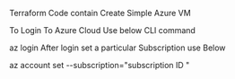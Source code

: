 Terraform Code contain Create Simple Azure VM

To Login To Azure Cloud Use below CLI command

az login 
After login set a particular Subscription use Below

az account set --subscription="subscription ID "
